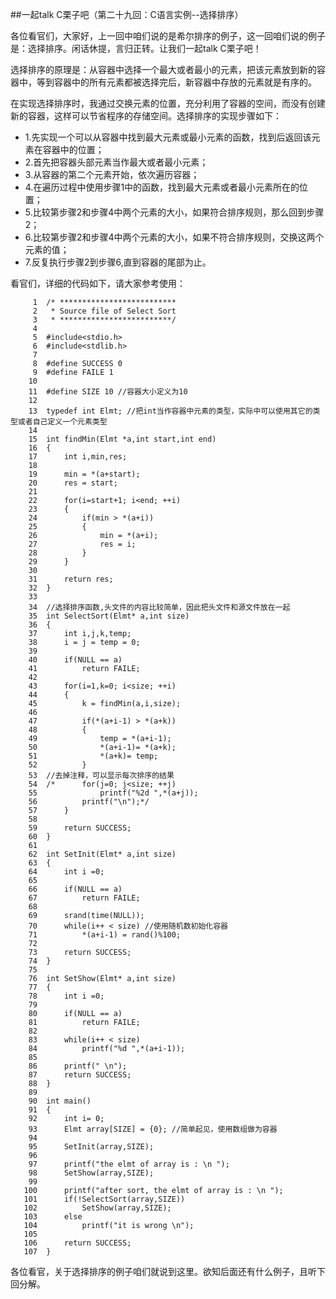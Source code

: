 ##一起talk C栗子吧（第二十九回：C语言实例--选择排序）

各位看官们，大家好，上一回中咱们说的是希尔排序的例子，这一回咱们说的例子是：选择排序。闲话休提，言归正转。让我们一起talk C栗子吧！ 

选择排序的原理是：从容器中选择一个最大或者最小的元素，把该元素放到新的容器中，等到容器中的所有元素都被选择完后，新容器中存放的元素就是有序的。

在实现选择排序时，我通过交换元素的位置，充分利用了容器的空间，而没有创建新的容器，这样可以节省程序的存储空间。选择排序的实现步骤如下：

- 1.先实现一个可以从容器中找到最大元素或最小元素的函数，找到后返回该元素在容器中的位置；
- 2.首先把容器头部元素当作最大或者最小元素；
- 3.从容器的第二个元素开始，依次遍历容器；
- 4.在遍历过程中使用步骤1中的函数，找到最大元素或者最小元素所在的位置；
- 5.比较第步骤2和步骤4中两个元素的大小，如果符合排序规则，那么回到步骤2；
- 6.比较第步骤2和步骤4中两个元素的大小，如果不符合排序规则，交换这两个元素的值；
- 7.反复执行步骤2到步骤6,直到容器的尾部为止。

看官们，详细的代码如下，请大家参考使用：

```
     1	/* **************************
     2	 * Source file of Select Sort
     3	 * *************************/
     4	
     5	#include<stdio.h>
     6	#include<stdlib.h>
     7	
     8	#define SUCCESS 0
     9	#define FAILE 1
    10	
    11	#define SIZE 10 //容器大小定义为10
    12	
    13	typedef int Elmt; //把int当作容器中元素的类型，实际中可以使用其它的类型或者自己定义一个元素类型
    14	
    15	int findMin(Elmt *a,int start,int end)
    16	{
    17		int i,min,res;
    18	
    19		min = *(a+start);
    20		res = start;
    21	
    22		for(i=start+1; i<end; ++i)
    23		{
    24			if(min > *(a+i))
    25			{
    26				min = *(a+i);
    27				res = i;
    28			}
    29		}
    30	
    31		return res;
    32	}
    33	
    34	//选择排序函数,头文件的内容比较简单，因此把头文件和源文件放在一起
    35	int SelectSort(Elmt* a,int size)
    36	{
    37		int i,j,k,temp;
    38		i = j = temp = 0;
    39	
    40		if(NULL == a)
    41			return FAILE;
    42	
    43		for(i=1,k=0; i<size; ++i)
    44		{
    45			k = findMin(a,i,size);
    46	
    47			if(*(a+i-1) > *(a+k))
    48			{
    49				temp = *(a+i-1);
    50				*(a+i-1)= *(a+k);
    51				*(a+k)= temp;
    52			}
    53	//去掉注释，可以显示每次排序的结果
    54	/*		for(j=0; j<size; ++j)
    55				printf("%2d ",*(a+j));
    56			printf("\n");*/
    57		}
    58	
    59		return SUCCESS;
    60	}
    61	
    62	int SetInit(Elmt* a,int size)
    63	{
    64		int i =0;
    65	
    66		if(NULL == a)
    67			return FAILE;
    68	
    69		srand(time(NULL));
    70		while(i++ < size) //使用随机数初始化容器
    71			*(a+i-1) = rand()%100;
    72	
    73		return SUCCESS;
    74	}
    75	
    76	int SetShow(Elmt* a,int size)
    77	{
    78		int i =0;
    79	
    80		if(NULL == a)
    81			return FAILE;
    82	
    83		while(i++ < size)
    84			printf("%d ",*(a+i-1));
    85	
    86		printf(" \n");
    87		return SUCCESS;
    88	}
    89	
    90	int main()
    91	{
    92		int i= 0;
    93		Elmt array[SIZE] = {0}; //简单起见，使用数组做为容器
    94	
    95		SetInit(array,SIZE);
    96	
    97		printf("the elmt of array is : \n ");
    98		SetShow(array,SIZE);
    99	
   100		printf("after sort, the elmt of array is : \n ");
   101		if(!SelectSort(array,SIZE))
   102			SetShow(array,SIZE);
   103		else
   104			printf("it is wrong \n");
   105	
   106		return SUCCESS;
   107	}
```
各位看官，关于选择排序的例子咱们就说到这里。欲知后面还有什么例子，且听下回分解。
